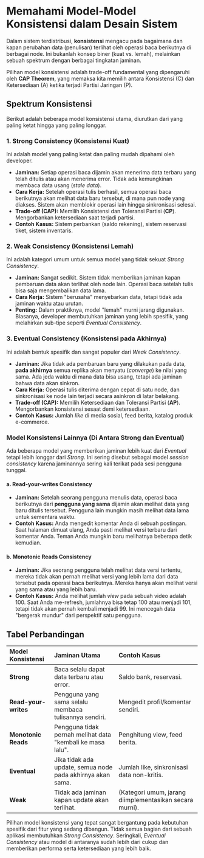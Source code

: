 # Memahami Model-Model Konsistensi dalam Desain Sistem

Dalam sistem terdistribusi, **konsistensi** mengacu pada bagaimana dan kapan perubahan data (penulisan) terlihat oleh operasi baca berikutnya di berbagai node. Ini bukanlah konsep biner (kuat vs. lemah), melainkan sebuah spektrum dengan berbagai tingkatan jaminan.

Pilihan model konsistensi adalah trade-off fundamental yang dipengaruhi oleh **CAP Theorem**, yang memaksa kita memilih antara Konsistensi (C) dan Ketersediaan (A) ketika terjadi Partisi Jaringan (P).

## Spektrum Konsistensi

Berikut adalah beberapa model konsistensi utama, diurutkan dari yang paling ketat hingga yang paling longgar.

### 1. Strong Consistency (Konsistensi Kuat)

Ini adalah model yang paling ketat dan paling mudah dipahami oleh developer.

*   **Jaminan:** Setiap operasi baca dijamin akan menerima data terbaru yang telah ditulis atau akan menerima error. Tidak ada kemungkinan membaca data usang (*stale data*).
*   **Cara Kerja:** Setelah operasi tulis berhasil, semua operasi baca berikutnya akan melihat data baru tersebut, di mana pun node yang diakses. Sistem akan memblokir operasi lain hingga sinkronisasi selesai.
*   **Trade-off (CAP):** Memilih Konsistensi dan Toleransi Partisi (**CP**). Mengorbankan ketersediaan saat terjadi partisi.
*   **Contoh Kasus:** Sistem perbankan (saldo rekening), sistem reservasi tiket, sistem inventaris.

### 2. Weak Consistency (Konsistensi Lemah)

Ini adalah kategori umum untuk semua model yang tidak sekuat *Strong Consistency*.

*   **Jaminan:** Sangat sedikit. Sistem tidak memberikan jaminan kapan pembaruan data akan terlihat oleh node lain. Operasi baca setelah tulis bisa saja mengembalikan data lama.
*   **Cara Kerja:** Sistem "berusaha" menyebarkan data, tetapi tidak ada jaminan waktu atau urutan.
*   **Penting:** Dalam praktiknya, model "lemah" murni jarang digunakan. Biasanya, developer membutuhkan jaminan yang lebih spesifik, yang melahirkan sub-tipe seperti *Eventual Consistency*.

### 3. Eventual Consistency (Konsistensi pada Akhirnya)

Ini adalah bentuk spesifik dan sangat populer dari *Weak Consistency*.

*   **Jaminan:** Jika tidak ada pembaruan baru yang dilakukan pada data, **pada akhirnya** semua replika akan menyatu (*converge*) ke nilai yang sama. Ada jeda waktu di mana data bisa usang, tetapi ada jaminan bahwa data akan sinkron.
*   **Cara Kerja:** Operasi tulis diterima dengan cepat di satu node, dan sinkronisasi ke node lain terjadi secara asinkron di latar belakang.
*   **Trade-off (CAP):** Memilih Ketersediaan dan Toleransi Partisi (**AP**). Mengorbankan konsistensi sesaat demi ketersediaan.
*   **Contoh Kasus:** Jumlah *like* di media sosial, feed berita, katalog produk e-commerce.

### Model Konsistensi Lainnya (Di Antara Strong dan Eventual)

Ada beberapa model yang memberikan jaminan lebih kuat dari *Eventual* tetapi lebih longgar dari *Strong*. Ini sering disebut sebagai model *session consistency* karena jaminannya sering kali terikat pada sesi pengguna tunggal.

#### a. Read-your-writes Consistency

*   **Jaminan:** Setelah seorang pengguna menulis data, operasi baca berikutnya dari **pengguna yang sama** dijamin akan melihat data yang baru ditulis tersebut. Pengguna lain mungkin masih melihat data lama untuk sementara waktu.
*   **Contoh Kasus:** Anda mengedit komentar Anda di sebuah postingan. Saat halaman dimuat ulang, Anda pasti melihat versi terbaru dari komentar Anda. Teman Anda mungkin baru melihatnya beberapa detik kemudian.

#### b. Monotonic Reads Consistency

*   **Jaminan:** Jika seorang pengguna telah melihat data versi tertentu, mereka tidak akan pernah melihat versi yang lebih lama dari data tersebut pada operasi baca berikutnya. Mereka hanya akan melihat versi yang sama atau yang lebih baru.
*   **Contoh Kasus:** Anda melihat jumlah *view* pada sebuah video adalah 100. Saat Anda me-refresh, jumlahnya bisa tetap 100 atau menjadi 101, tetapi tidak akan pernah kembali menjadi 99. Ini mencegah data "bergerak mundur" dari perspektif satu pengguna.

## Tabel Perbandingan

| Model Konsistensi | Jaminan Utama | Contoh Kasus |
| :--- | :--- | :--- |
| **Strong** | Baca selalu dapat data terbaru atau error. | Saldo bank, reservasi. |
| **Read-your-writes** | Pengguna yang sama selalu membaca tulisannya sendiri. | Mengedit profil/komentar sendiri. |
| **Monotonic Reads** | Pengguna tidak pernah melihat data "kembali ke masa lalu". | Penghitung view, feed berita. |
| **Eventual** | Jika tidak ada update, semua node pada akhirnya akan sama. | Jumlah like, sinkronisasi data non-kritis. |
| **Weak** | Tidak ada jaminan kapan update akan terlihat. | (Kategori umum, jarang diimplementasikan secara murni). |

Pilihan model konsistensi yang tepat sangat bergantung pada kebutuhan spesifik dari fitur yang sedang dibangun. Tidak semua bagian dari sebuah aplikasi membutuhkan *Strong Consistency*. Seringkali, *Eventual Consistency* atau model di antaranya sudah lebih dari cukup dan memberikan performa serta ketersediaan yang lebih baik.
